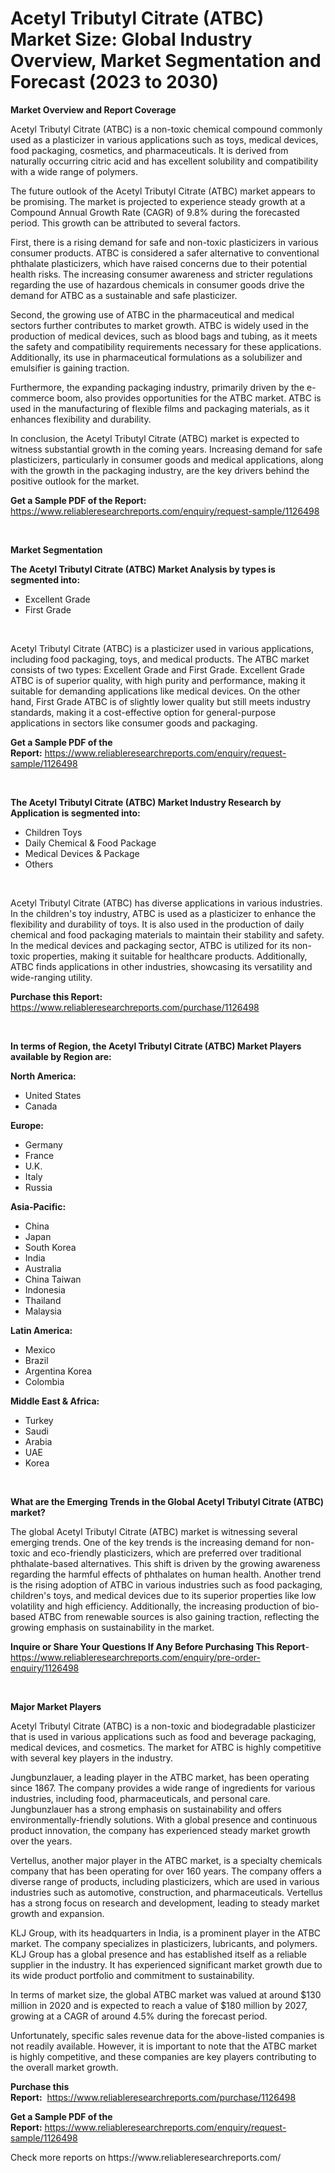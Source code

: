 <p><h1>Acetyl Tributyl Citrate (ATBC) Market Size: Global Industry Overview, Market Segmentation and Forecast (2023 to 2030)</h1></p><p><strong>Market Overview and Report Coverage</strong></p>
<p><p>Acetyl Tributyl Citrate (ATBC) is a non-toxic chemical compound commonly used as a plasticizer in various applications such as toys, medical devices, food packaging, cosmetics, and pharmaceuticals. It is derived from naturally occurring citric acid and has excellent solubility and compatibility with a wide range of polymers.</p><p>The future outlook of the Acetyl Tributyl Citrate (ATBC) market appears to be promising. The market is projected to experience steady growth at a Compound Annual Growth Rate (CAGR) of 9.8% during the forecasted period. This growth can be attributed to several factors.</p><p>First, there is a rising demand for safe and non-toxic plasticizers in various consumer products. ATBC is considered a safer alternative to conventional phthalate plasticizers, which have raised concerns due to their potential health risks. The increasing consumer awareness and stricter regulations regarding the use of hazardous chemicals in consumer goods drive the demand for ATBC as a sustainable and safe plasticizer.</p><p>Second, the growing use of ATBC in the pharmaceutical and medical sectors further contributes to market growth. ATBC is widely used in the production of medical devices, such as blood bags and tubing, as it meets the safety and compatibility requirements necessary for these applications. Additionally, its use in pharmaceutical formulations as a solubilizer and emulsifier is gaining traction.</p><p>Furthermore, the expanding packaging industry, primarily driven by the e-commerce boom, also provides opportunities for the ATBC market. ATBC is used in the manufacturing of flexible films and packaging materials, as it enhances flexibility and durability.</p><p>In conclusion, the Acetyl Tributyl Citrate (ATBC) market is expected to witness substantial growth in the coming years. Increasing demand for safe plasticizers, particularly in consumer goods and medical applications, along with the growth in the packaging industry, are the key drivers behind the positive outlook for the market.</p></p>
<p><strong>Get a Sample PDF of the Report:</strong> <a href="https://www.reliableresearchreports.com/enquiry/request-sample/1126498">https://www.reliableresearchreports.com/enquiry/request-sample/1126498</a></p>
<p>&nbsp;</p>
<p><strong>Market Segmentation</strong></p>
<p><strong>The Acetyl Tributyl Citrate (ATBC) Market Analysis by types is segmented into:</strong></p>
<p><ul><li>Excellent Grade</li><li>First Grade</li></ul></p>
<p>&nbsp;</p>
<p><p>Acetyl Tributyl Citrate (ATBC) is a plasticizer used in various applications, including food packaging, toys, and medical products. The ATBC market consists of two types: Excellent Grade and First Grade. Excellent Grade ATBC is of superior quality, with high purity and performance, making it suitable for demanding applications like medical devices. On the other hand, First Grade ATBC is of slightly lower quality but still meets industry standards, making it a cost-effective option for general-purpose applications in sectors like consumer goods and packaging.</p></p>
<p><strong>Get a Sample PDF of the Report:</strong>&nbsp;<a href="https://www.reliableresearchreports.com/enquiry/request-sample/1126498">https://www.reliableresearchreports.com/enquiry/request-sample/1126498</a></p>
<p>&nbsp;</p>
<p><strong>The Acetyl Tributyl Citrate (ATBC) Market Industry Research by Application is segmented into:</strong></p>
<p><ul><li>Children Toys</li><li>Daily Chemical & Food Package</li><li>Medical Devices & Package</li><li>Others</li></ul></p>
<p>&nbsp;</p>
<p><p>Acetyl Tributyl Citrate (ATBC) has diverse applications in various industries. In the children's toy industry, ATBC is used as a plasticizer to enhance the flexibility and durability of toys. It is also used in the production of daily chemical and food packaging materials to maintain their stability and safety. In the medical devices and packaging sector, ATBC is utilized for its non-toxic properties, making it suitable for healthcare products. Additionally, ATBC finds applications in other industries, showcasing its versatility and wide-ranging utility.</p></p>
<p><strong>Purchase this Report:</strong>&nbsp; <a href="https://www.reliableresearchreports.com/purchase/1126498">https://www.reliableresearchreports.com/purchase/1126498</a></p>
<p>&nbsp;</p>
<p><strong>In terms of Region, the Acetyl Tributyl Citrate (ATBC) Market Players available by Region are:</strong></p>
<p>
    <p> <strong> North America: </strong>
        <ul>
            <li>United States</li>
            <li>Canada</li>
        </ul>
        </p> 
    <p> <strong> Europe: </strong>
        <ul>
            <li>Germany</li>
            <li>France</li>
            <li>U.K.</li>
            <li>Italy</li>
            <li>Russia</li>
        </ul>
        </p> 
    <p> <strong> Asia-Pacific: </strong>
        <ul>
            <li>China</li>
            <li>Japan</li>
            <li>South Korea</li>
            <li>India</li>
            <li>Australia</li>
            <li>China Taiwan</li>
            <li>Indonesia</li>
            <li>Thailand</li>
            <li>Malaysia</li>
        </ul>
        </p> 
    <p> <strong> Latin America: </strong>
        <ul>
            <li>Mexico</li>
            <li>Brazil</li>
            <li>Argentina Korea</li>
            <li>Colombia</li>
        </ul>
        </p> 
    <p> <strong> Middle East & Africa: </strong>
        <ul>
            <li>Turkey</li>
            <li>Saudi</li>
            <li>Arabia</li>
            <li>UAE</li>
            <li>Korea</li>
        </ul>
    </p>
    </p>
<p>&nbsp;</p>
<p><strong>What are the Emerging Trends in the Global Acetyl Tributyl Citrate (ATBC) market?</strong></p>
<p><p>The global Acetyl Tributyl Citrate (ATBC) market is witnessing several emerging trends. One of the key trends is the increasing demand for non-toxic and eco-friendly plasticizers, which are preferred over traditional phthalate-based alternatives. This shift is driven by the growing awareness regarding the harmful effects of phthalates on human health. Another trend is the rising adoption of ATBC in various industries such as food packaging, children's toys, and medical devices due to its superior properties like low volatility and high efficiency. Additionally, the increasing production of bio-based ATBC from renewable sources is also gaining traction, reflecting the growing emphasis on sustainability in the market.</p></p>
<p><strong>Inquire or Share Your Questions If Any Before Purchasing This Report</strong>- <a href="https://www.reliableresearchreports.com/enquiry/pre-order-enquiry/1126498">https://www.reliableresearchreports.com/enquiry/pre-order-enquiry/1126498</a></p>
<p>&nbsp;</p>
<p><strong>Major Market Players</strong></p>
<p><p>Acetyl Tributyl Citrate (ATBC) is a non-toxic and biodegradable plasticizer that is used in various applications such as food and beverage packaging, medical devices, and cosmetics. The market for ATBC is highly competitive with several key players in the industry.</p><p>Jungbunzlauer, a leading player in the ATBC market, has been operating since 1867. The company provides a wide range of ingredients for various industries, including food, pharmaceuticals, and personal care. Jungbunzlauer has a strong emphasis on sustainability and offers environmentally-friendly solutions. With a global presence and continuous product innovation, the company has experienced steady market growth over the years.</p><p>Vertellus, another major player in the ATBC market, is a specialty chemicals company that has been operating for over 160 years. The company offers a diverse range of products, including plasticizers, which are used in various industries such as automotive, construction, and pharmaceuticals. Vertellus has a strong focus on research and development, leading to steady market growth and expansion.</p><p>KLJ Group, with its headquarters in India, is a prominent player in the ATBC market. The company specializes in plasticizers, lubricants, and polymers. KLJ Group has a global presence and has established itself as a reliable supplier in the industry. It has experienced significant market growth due to its wide product portfolio and commitment to sustainability.</p><p>In terms of market size, the global ATBC market was valued at around $130 million in 2020 and is expected to reach a value of $180 million by 2027, growing at a CAGR of around 4.5% during the forecast period.</p><p>Unfortunately, specific sales revenue data for the above-listed companies is not readily available. However, it is important to note that the ATBC market is highly competitive, and these companies are key players contributing to the overall market growth.</p></p>
<p><strong>Purchase this Report:</strong>&nbsp;&nbsp;<a href="https://www.reliableresearchreports.com/purchase/1126498">https://www.reliableresearchreports.com/purchase/1126498</a></p>
<p></p>
<p><strong>Get a Sample PDF of the Report:</strong>&nbsp;<a href="https://www.reliableresearchreports.com/enquiry/request-sample/1126498">https://www.reliableresearchreports.com/enquiry/request-sample/1126498</a></p>
<p>Check more reports on https://www.reliableresearchreports.com/</p>